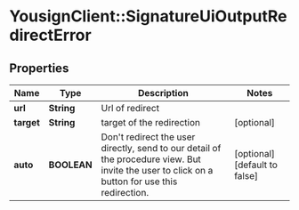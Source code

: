 # YousignClient::SignatureUiOutputRedirectError

## Properties
Name | Type | Description | Notes
------------ | ------------- | ------------- | -------------
**url** | **String** | Url of redirect | 
**target** | **String** | target of the redirection | [optional] 
**auto** | **BOOLEAN** | Don&#39;t redirect the user directly, send to our detail of the procedure view. But invite the user to click on a button for use this redirection. | [optional] [default to false]


